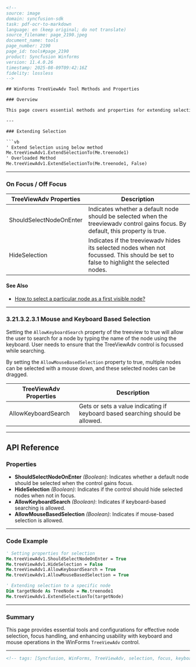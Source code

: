 ```html
<!-- 
source: image
domain: syncfusion-sdk
task: pdf-ocr-to-markdown
language: en (keep original; do not translate)
source_filename: page_2190.jpeg
document_name: tools
page_number: 2190
page_id: tools#page_2190
product: Syncfusion Winforms
version: 11.4.0.26
timestamp: 2025-08-09T09:42:16Z
fidelity: lossless
-->

## WinForms TreeViewAdv Tool Methods and Properties

### Overview

This page covers essential methods and properties for extending selection and managing focus behavior in the `TreeViewAdv` control, along with mouse and keyboard-based selection options.

---

### Extending Selection

```vb
' Extend Selection using below method
Me.treeViewAdv1.ExtendSelectionTo(Me.treenode1)
' Overloaded Method
Me.treeViewAdv1.ExtendSelectionTo(Me.treenode1, False)
```

---

### On Focus / Off Focus

| TreeViewAdv Properties           | Description                                                                                                                                                   |
|-----------------------------------|-------------------------------------------------------------------------------------------------------------------------------------------------------------|
| ShouldSelectNodeOnEnter            | Indicates whether a default node should be selected when the treeviewadv control gains focus. By default, this property is true.                              |
| HideSelection                      | Indicates if the treeviewadv hides its selected nodes when not focussed. This should be set to false to highlight the selected nodes.                           |

#### See Also
- [How to select a particular node as a first visible node?](#)

---

### 3.21.3.2.3.1 Mouse and Keyboard Based Selection

Setting the `AllowKeyboardSearch` property of the treeview to true will allow the user to search for a node by typing the name of the node using the keyboard. User needs to ensure that the TreeViewAdv control is focussed while searching.

By setting the `AllowMouseBasedSelection` property to true, multiple nodes can be selected with a mouse down, and these selected nodes can be dragged.

| TreeViewAdv Properties            | Description                                                                                                                     |
|------------------------------------|-----------------------------------------------------------------------------------------------------------------------------------|
| AllowKeyboardSearch                | Gets or sets a value indicating if keyboard based searching should be allowed.                                                  |

---

## API Reference

### Properties

- **ShouldSelectNodeOnEnter** *(Boolean)*: Indicates whether a default node should be selected when the control gains focus.
- **HideSelection** *(Boolean)*: Indicates if the control should hide selected nodes when not in focus.
- **AllowKeyboardSearch** *(Boolean)*: Indicates if keyboard-based searching is allowed.
- **AllowMouseBasedSelection** *(Boolean)*: Indicates if mouse-based selection is allowed.

---

### Code Example

```vb
' Setting properties for selection
Me.treeViewAdv1.ShouldSelectNodeOnEnter = True
Me.treeViewAdv1.HideSelection = False
Me.treeViewAdv1.AllowKeyboardSearch = True
Me.treeViewAdv1.AllowMouseBasedSelection = True

' Extending selection to a specific node
Dim targetNode As TreeNode = Me.treenode1
Me.treeViewAdv1.ExtendSelectionTo(targetNode)
```

---

### Summary

This page provides essential tools and configurations for effective node selection, focus handling, and enhancing usability with keyboard and mouse operations in the WinForms `TreeViewAdv` control.

---

```html
<!-- tags: [Syncfusion, WinForms, TreeViewAdv, selection, focus, keyboard, mouse] keywords: [default node, multiple node selection, focus control, TreeNode, VB.NET, user interaction] -->
``` 
```